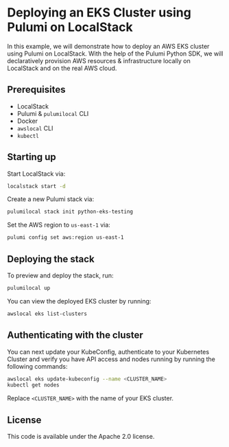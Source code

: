# Deploying an EKS Cluster using Pulumi on LocalStack

In this example, we will demonstrate how to deploy an AWS EKS cluster using Pulumi on LocalStack. With the help of the Pulumi Python SDK, we will declaratively provision AWS resources & infrastructure locally on LocalStack and on the real AWS cloud.

## Prerequisites

- LocalStack
- Pulumi & `pulumilocal` CLI
- Docker
- `awslocal` CLI
- `kubectl`

## Starting up

Start LocalStack via:

```bash
localstack start -d
```

Create a new Pulumi stack via:

```bash
pulumilocal stack init python-eks-testing
```

Set the AWS region to `us-east-1` via:

```bash
pulumi config set aws:region us-east-1
```

## Deploying the stack

To preview and deploy the stack, run:

```bash
pulumilocal up
```

You can view the deployed EKS cluster by running:

```bash
awslocal eks list-clusters
```

## Authenticating with the cluster

You can next update your KubeConfig, authenticate to your Kubernetes Cluster and verify you have API access and nodes running by running the following commands:

```bash
awslocal eks update-kubeconfig --name <CLUSTER_NAME>
kubectl get nodes
```

Replace `<CLUSTER_NAME>` with the name of your EKS cluster.

## License

This code is available under the Apache 2.0 license.
